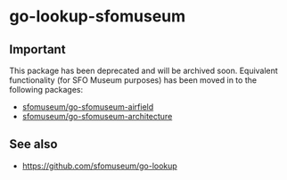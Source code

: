 # go-lookup-sfomuseum

## Important

This package has been deprecated and will be archived soon. Equivalent functionality (for SFO Museum purposes) has been moved in to the following packages:

* [sfomuseum/go-sfomuseum-airfield](https://github.com/sfomuseum/go-sfomuseum-airfield)
* [sfomuseum/go-sfomuseum-architecture](https://github.com/sfomuseum/go-sfomuseum-architecture)

## See also

* https://github.com/sfomuseum/go-lookup